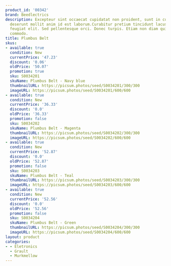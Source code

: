 ```yaml
---
product_id: '00342'
brand: Beedlectrics
description: Excepteur sint occaecat cupidatat non proident, sunt in culpa qui officia
  deserunt mollit anim id est laborum.Curabitur pretium tincidunt lacus. Aliquam tincidunt
  feugiat elit. Sed pellentesque orci. Donec turpis. Etiam non diam quis arcu egestas
  commodo.
title: Plumbus Belt
skus:
- available: true
  condition: New
  currentPrice: '47.23'
  discount: '0.06'
  oldPrice: '50.07'
  promotion: true
  sku: S0034201
  skuName: Plumbus Belt - Navy blue
  thumbnailURL: https://picsum.photos/seed/S0034201/300/300
  imageURL: https://picsum.photos/seed/S0034201/600/600
- available: true
  condition: New
  currentPrice: '36.33'
  discount: '0.0'
  oldPrice: '36.33'
  promotion: false
  sku: S0034202
  skuName: Plumbus Belt - Magenta
  thumbnailURL: https://picsum.photos/seed/S0034202/300/300
  imageURL: https://picsum.photos/seed/S0034202/600/600
- available: true
  condition: New
  currentPrice: '52.87'
  discount: '0.0'
  oldPrice: '52.87'
  promotion: false
  sku: S0034203
  skuName: Plumbus Belt - Teal
  thumbnailURL: https://picsum.photos/seed/S0034203/300/300
  imageURL: https://picsum.photos/seed/S0034203/600/600
- available: true
  condition: New
  currentPrice: '52.56'
  discount: '0.0'
  oldPrice: '52.56'
  promotion: false
  sku: S0034204
  skuName: Plumbus Belt - Green
  thumbnailURL: https://picsum.photos/seed/S0034204/300/300
  imageURL: https://picsum.photos/seed/S0034204/600/600
layout: product
categories:
- - Eletronics
  - Grault
  - Murkmellow
---
```

